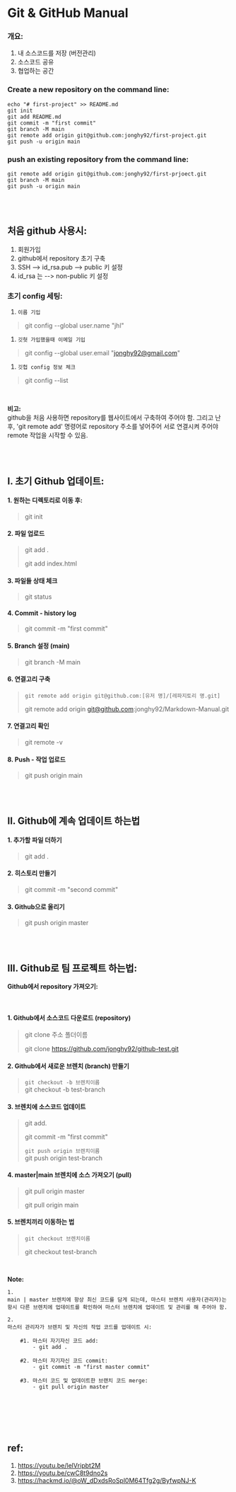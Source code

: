 <!-- Git & GitHub -->
# Git & GitHub Manual

### 개요:
1. 내 소스코드를 저장 (버전관리)
2. 소스코드 공유
3. 협업하는 공간


### Create a new repository on the command line:
```
echo "# first-project" >> README.md
git init
git add README.md
git commit -m "first commit"
git branch -M main
git remote add origin git@github.com:jonghy92/first-project.git
git push -u origin main
```

### push an existing repository from the command line:
```
git remote add origin git@github.com:jonghy92/first-prjoect.git
git branch -M main
git push -u origin main
```

<br>
<br>

## 처음 github 사용시:
1. 회원가입
2. github에서 repository 초기 구축 
3. SSH --> id_rsa.pub --> public 키 설정
4. id_rsa 는 --> non-public 키 설정


### 초기 config 세팅:

1. `이름 기입`
> git config --global user.name "jhl"
1. `깃헛 가입했을때 이메일 기입`
> git config --global user.email "jonghy92@gmail.com"
1. `깃헙 config 정보 체크`
> git config --list

<br>

__비고:__ <br>
github을 처음 사용하면 repository를 웹사이트에서 구축하여 주어야 함.
그리고 난 후, 'git remote add' 명령어로 repository 주소를 넣어주어 서로 연결시켜 주어야 remote 작업을 시작할 수 있음.


<br>
<br>


## I. 초기 Github 업데이트:
#### 1. 원하는 디렉토리로 이동 후:
> git init

#### 2. 파일 업로드
> git add .
> 
> git add index.html

#### 3. 파일들 상태 체크
> git status

#### 4. Commit - history log
> git commit -m "first commit"

#### 5. Branch 설정 (main)
> git branch -M main

#### 6. 연결고리 구축
> `git remote add origin git@github.com:[유저 명]/[레파지토리 명.git]`
>
> git remote add origin git@github.com:jonghy92/Markdown-Manual.git

#### 7. 연결고리 확인
> git remote -v
 
#### 8. Push - 작업 업로드
> git push origin main


<br>
<br>



## II. Github에 계속 업데이트 하는법
#### 1. 추가할 파일 더하기
> git add .


#### 2. 히스토리 만들기
> git commit -m "second commit"


#### 3. Github으로 올리기
> git push origin master



<br>
<br>



## III. Github로 팀 프로젝트 하는법:
__Github에서 repository 가져오기:__

<br>

#### 1. Github에서 소스코드 다운로드 (repository)
> git clone 주소 폴더이름
>
> git clone https://github.com/jonghy92/github-test.git

#### 2. Github에서 새로운 브렌치 (branch) 만들기
> `git checkout -b 브렌치이름` <br>
> git checkout -b test-branch


#### 3. 브렌치에 소스코드 업데이트
> git add.
>
> git commit -m "first commit"
>
> `git push origin 브렌치이름` <br>
> git push origin test-branch


#### 4. master|main 브렌치에 소스 가져오기 (pull)
> git pull origin master
>
> git pull origin main

#### 5. 브렌치끼리 이동하는 법
> `git checkout 브렌치이름`
>
> git checkout test-branch

<br>

__Note:__
```
1.
main | master 브렌치에 항상 최신 코드를 담게 되는데, 마스터 브렌치 사용자(관리자)는 항시 다른 브렌치에 업데이트를 확인하여 마스터 브렌치에 업데이트 및 관리를 해 주어야 함.  

2.
마스터 관리자가 브렌치 및 자신의 작업 코드를 업데이트 시:
    
    #1. 마스터 자기자신 코드 add:
        - git add .

    #2. 마스터 자기자신 코드 commit:
        - git commit -m "first master commit"

    #3. 마스터 코드 및 업데이트한 브랜치 코드 merge:
        - git pull origin master




```


<br>
<br>




## ref:
1. https://youtu.be/lelVripbt2M
2. https://youtu.be/cwC8t9dno2s
3. https://hackmd.io/@oW_dDxdsRoSpl0M64Tfg2g/ByfwpNJ-K